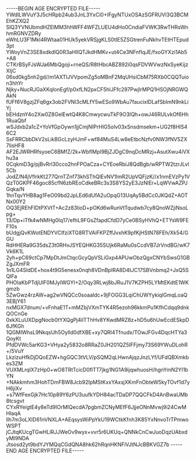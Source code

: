 -----BEGIN AGE ENCRYPTED FILE-----
YWdlLWVuY3J5cHRpb24ub3JnL3YxCi0+IFgyNTUxOSAzSGFRUVl3Q3BCMEhKZXQ2
SlQ3YVNUbmdHZElMM3hhWFF4WFZLUEU4dHo0CndiaFVWK3RwTHRsWnhmRGNVZDRy
eWhLU3F1Mkl4RWtaa01HUk5yekVRSjgKLS0tIE5ZSGtrenFuNkhvTEtHTEpud3pt
YWoyVnZ3SE8xdkdIQ0R3aHlIQTJkdHMKv+ut4Ce3NFnfIqJE/fxoGYXzi1Ab5+A8
CTKrBSyFJsWJa6MbQgoji+rneQS/R8tHbcABZ892i0qsFDVWVwzNxSyeKijzXIjC
06sd0kg5nh2gd//m1AXTIJVVpomZg5oMBnF2MqUHsiCbM75RXb0CQQTuion3hhYr
Njky+NucRJGaXKqIonEgf/p0xfLN2pxCF5hlJFfc297PwjlrMPQ1HSOjNRGWQAkN
fUFf6V8gzjZFq6gx3ob2FVNl3cMLfY5wESo9WbAu7faucixlDLafSblmN9nkLiYj
bEHdznY4o2Xw0Z8GelEwtQ4K8CmwycwuTkF9O3IQh+owJ46RULvkOf6Hh1RuaQbf
wSJdxb2a1cZ+YoVfGpOywn1jjCmjNIPrHlG5oIv03xSnsdmsekm+UG2f8HlS46C2
SsFRRCbbDkV2sLikBGcLzyHJmF+wf84MuS4Lw8eEtbcNzfv0NW3fNVSZX7IisHF8
AF2EJWRHRfsyoeC6BMfZ/2k+WbflMpl9BjZJDgC9nqDcMRzj+AsutXwu4iVXhu3a
0CqkmD3g/pjBvRrl30cco2hnFPOaCza+CYEoeRbiJ8QdBgb/wRPTW2tzrJLvl5Cb
JodZ/N4jVflrkKt277QrnTZnf73khSThQlEvNV1ImR2UpVQFjzK//x1nmEVzPy1V
QzT0GKPF46goc85cfN6zbREoCdkeBRc3s3S8YS2yE3JzNlEr+LqWVwAZPJGqka/N
1hnTqvYHB8ag1FeO09bd2JpLEd6dUfA2uOpqG13UqAy5BdCc0JKQdZ+AOTNx00Y2
OQ3EjREhFIDtPXVtT+Ac2z83lioD+pOKd6wRunVtTqudwb7cy8QnoWZjiNsoLpg+
13/Dp+iTfk4wNMHg0Iq17/efhL9FGsZfapdCfdD7yCe0BSyHVhQ+ETYsW9FEF10s
bUdgjQvKWotENDYVCIfziXTG8RTVAiFKPZffJvxhK9pfKjHStN78FEh/Xk54/GGU
RdHHERa9G35dsZ3t0RHvJSYEQHKG35SUjk6RaMu0sCcdVB7JrVndBG/wK7Vk6K1L
2yh+pC69ctCp7MpDtJmCtqcGcyQpVSLiGxp4APUwObzQgxCNYbSwsG1GBZgJXmFR
1n1LG4SldDE+hox4t9G5enesx0nqh8VDnBpIRA8D4tJC17SBVnbmq2+JxQ5SQlFa
PHOIaKbPTdjUlF0MJyIWGYI+2/Oqy3RLwj8bJRuJ1V7KZPH5LYMtEKdtE1WKgmzb
5ZwGwz4rzAW+ag2wVNQCc0soaaIdc+9jFOGG3LqiChUWYykiqlGmqLoaQ3EBjY61
nxMGX7dnum/+vFnhaE1T+mMZbjVXmTYK4R5ezoh96kkmPu1KfhCdqq9dnkQOCnGe
0xkXLuUXDpgNocb0tYXQgPj4ilTThHv8YKwdMRZ8z+hD5u6hUwEcdESkpD6JfKGh
1QGMIWhsL9NkqsUh5OyIld0dfXBE+xy7QRI4Tfnudx/TOwJFGv4DqcHTYa3QoyKt
PfdDVWc5arKG3+VHya2y5832o8RRaZ0JH201QZ5IFFjmy73S69YWuDLohR+/5VuY
LkzizuHfkDjDQoEZW+hgGQC3tVLV/pSQM2qLHwnAjqzJnzLYf/UFdQBXmkbes3ZM
VUXMLrqIX7zHp0+wO8TRtTcicD0flTT7jkg1NG1A9ijqwhuosH/hgnYmN2YI1bYN
+NAkkmhm3HohTDmFBW8Jcb92IpMStKxxYAxsjXKmFnObteW5kyTOvf1d7yH6jiXv
+s7WfFexGjk7Hc10p89Y6zPU3uufkYDH84acTDaDP7QQCFkD4AnBwaUMb8tcsgvt
CYxRYeigtE4y8eTd9IOrMIQecdA7pgbmZCNyMEfF6JjjeONnMvwj9i24CwMHlaqA
llh7m3oLXID61nVNXLA+AEqsysWiPpYkU19WCtkKfnh3K85YxNnvoTrTPmwoWSPT
jCJtqKUcgTGwHLiRJJWeOv9wyx+vvr5r6UKUq+QNNkCnCwJuoDqzUAbxdyMI9NDA
Jtsosd2yt9bdYJYMQqCGdQNA8hk62hRqnHKNFiVJtNJcBBKVGZ7b
-----END AGE ENCRYPTED FILE-----

